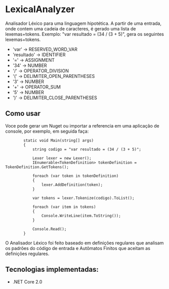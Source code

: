 # LexicalAnalyzer
Analisador Léxico para uma linguagem hipotética.
A partir de uma entrada, onde contem uma cadeia de caracteres, é gerado uma lista de lexemas+tokens.
Exemplo: "var resultado = (34 / (3 + 5)", gera os seguintes lexemas+tokens.
- 'var' → RESERVED_WORD_VAR
- 'resultado' → IDENTIFIER
- '=' → ASSIGNMENT
- '34' → NUMBER
- '/' → OPERATOR_DIVISION
- '(' → DELIMITER_OPEN_PARENTHESES
- '3' → NUMBER
- '+' → OPERATOR_SUM
- '5' → NUMBER
- ')' → DELIMITER_CLOSE_PARENTHESES

## Como usar
Voce pode gerar um Nuget ou importar a referencia em uma aplicação de console, por exemplo, em seguida faça:

```
        static void Main(string[] args)
        {
            string codigo = "var resultado = (34 / (3 + 5)";

            Lexer lexer = new Lexer();
            IEnumerable<TokenDefinition> tokenDefinition = TokenDefinition.GetTokens();

            foreach (var token in tokenDefinition)
            {
                lexer.AddDefinition(token);
            }

            var tokens = lexer.Tokenize(codigo).ToList();

            foreach (var item in tokens)
            {
                Console.WriteLine(item.ToString());
            }

            Console.Read();
        }
```

O Analisador Léxico foi feito baseado em definições regulares que analisam os padrões do código de entrada e Autômatos Finitos que aceitam as definições regulares.

## Tecnologias implementadas:

- .NET Core 2.0
